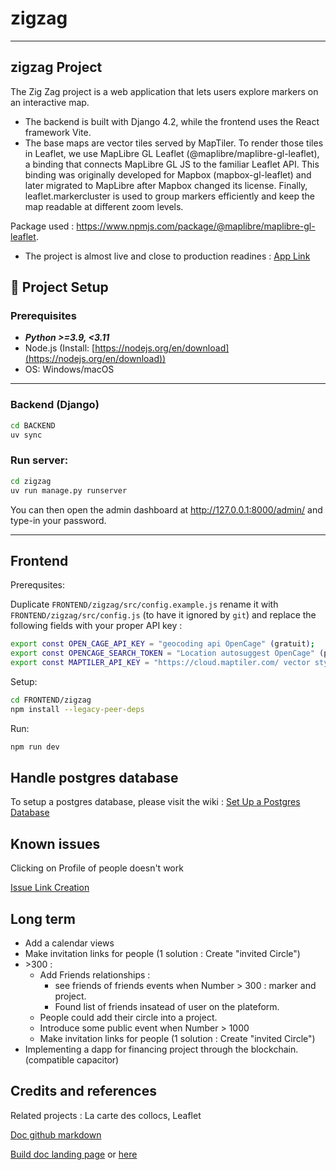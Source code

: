 # zigzag
---

## zigzag Project
The Zig Zag project is a web application that lets users explore markers on an interactive map.
- The backend is built with Django 4.2, while the frontend uses the React framework Vite.
- The base maps are vector tiles served by MapTiler. To render those tiles in Leaflet, we use MapLibre GL Leaflet (@maplibre/maplibre-gl-leaflet), a binding that connects MapLibre GL JS to the familiar Leaflet API. This binding was originally developed for Mapbox (mapbox-gl-leaflet) and later migrated to MapLibre after Mapbox changed its license. Finally, leaflet.markercluster is used to group markers efficiently and keep the map readable at different zoom levels.

Package used : https://www.npmjs.com/package/@maplibre/maplibre-gl-leaflet.

- The project is almost live and close to production readines : [App Link](https://duckduckgo.com)


## 🔧 Project Setup

### Prerequisites

* ***Python >=3.9, <3.11***
* Node.js (Install: [https://nodejs.org/en/download](https://nodejs.org/en/download))
* OS: Windows/macOS

---

### Backend (Django)

```bash
cd BACKEND
uv sync
```

### Run server:

```bash
cd zigzag
uv run manage.py runserver
```

You can then open the admin dashboard at <http://127.0.0.1:8000/admin/> and type-in your password.

---

## Frontend

Prerequsites:

Duplicate `FRONTEND/zigzag/src/config.example.js` rename it with `FRONTEND/zigzag/src/config.js` (to have it ignored by `git`) and replace the following fields with your proper API key :

```bash
export const OPEN_CAGE_API_KEY = "geocoding api OpenCage" (gratuit);
export const OPENCAGE_SEARCH_TOKEN = "Location autosuggest OpenCage" (payant);
export const MAPTILER_API_KEY = "https://cloud.maptiler.com/ vector style" (gratuit);
```

Setup:

```bash
cd FRONTEND/zigzag
npm install --legacy-peer-deps
```

Run:

```bash
npm run dev
```

## Handle postgres database

To setup a postgres database, please visit the wiki : [Set Up a Postgres Database](https://github.com/theoeif/zigzag/wiki/SetUp-a-PostgreSQL-DB)


## Known issues

Clicking on Profile of people doesn't work

[Issue Link Creation](https://github.com/theoeif/zigzag/issues/new?body=%23%23%20Actual%20Behavior%0D%0D%0D%23%23%20Expected%20Behavior%0D%0D%0D%23%23%20Steps%20to%20Reproduce%0D%0D%0D%23%23%20Screenshot&labels=bug)

## Long term

- Add a calendar views
- Make invitation links for people (1 solution : Create "invited Circle")
-  \>300 :
    - Add Friends relationships :
         - see friends of friends events when Number > 300 : marker and project.
         - Found list of friends insatead of user on the plateform.
    - People could add their circle into a project.
    - Introduce some public event when Number > 1000
    - Make invitation links for people (1 solution : Create "invited Circle")
- Implementing a dapp for financing project through the blockchain. (compatible capacitor)


## Credits and references
Related projects : La carte des collocs, Leaflet


[Doc github markdown](https://docs.github.com/en/get-started/writing-on-github/getting-started-with-writing-and-formatting-on-github/basic-writing-and-formatting-syntax)

[Build doc landing page](https://github.com/cruip/open-react-template/) or [here](https://github.com/GrapesJS/grapesjs)
